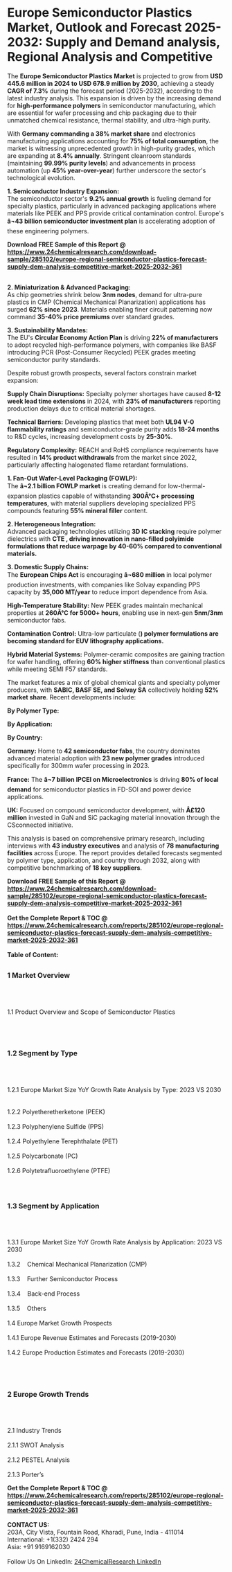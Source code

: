 <h1>Europe Semiconductor Plastics Market, Outlook and Forecast 2025-2032: Supply and Demand analysis, Regional Analysis and Competitive</h1><p>The <strong>Europe Semiconductor Plastics Market</strong> is projected to grow from <strong>USD 445.6 million in 2024 to USD 678.9 million by 2030</strong>, achieving a steady <strong>CAGR of 7.3%</strong> during the forecast period (2025-2032), according to the latest industry analysis. This expansion is driven by the increasing demand for <strong>high-performance polymers</strong> in semiconductor manufacturing, which are essential for wafer processing and chip packaging due to their unmatched chemical resistance, thermal stability, and ultra-high purity.</p><p>With <strong>Germany commanding a 38% market share</strong> and electronics manufacturing applications accounting for <strong>75% of total consumption</strong>, the market is witnessing unprecedented growth in high-purity grades, which are expanding at <strong>8.4% annually</strong>. Stringent cleanroom standards (maintaining <strong>99.99% purity levels</strong>) and advancements in process automation (up <strong>45% year-over-year</strong>) further underscore the sector's technological evolution.</p><p><strong>1. Semiconductor Industry Expansion:</strong><br>
The semiconductor sector's <strong>9.2% annual growth</strong> is fueling demand for specialty plastics, particularly in advanced packaging applications where materials like PEEK and PPS provide critical contamination control. Europe's <strong>â¬43 billion semiconductor investment plan</strong> is accelerating adoption of these engineering polymers.</p><div><b>Download FREE Sample of this Report @ 
            <a href="https://www.24chemicalresearch.com/download-sample/285102/europe-regional-semiconductor-plastics-forecast-supply-dem-analysis-competitive-market-2025-2032-361">
            https://www.24chemicalresearch.com/download-sample/285102/europe-regional-semiconductor-plastics-forecast-supply-dem-analysis-competitive-market-2025-2032-361</a></b></div><br><p><strong>2. Miniaturization &amp; Advanced Packaging:</strong><br>
As chip geometries shrink below <strong>3nm nodes</strong>, demand for ultra-pure plastics in CMP (Chemical Mechanical Planarization) applications has surged <strong>62% since 2023</strong>. Materials enabling finer circuit patterning now command <strong>35-40% price premiums</strong> over standard grades.</p><p><strong>3. Sustainability Mandates:</strong><br>
The EU's <strong>Circular Economy Action Plan</strong> is driving <strong>22% of manufacturers</strong> to adopt recycled high-performance polymers, with companies like BASF introducing PCR (Post-Consumer Recycled) PEEK grades meeting semiconductor purity standards.</p><p>Despite robust growth prospects, several factors constrain market expansion:</p><p><strong>Supply Chain Disruptions:</strong> Specialty polymer shortages have caused <strong>8-12 week lead time extensions</strong> in 2024, with <strong>23% of manufacturers</strong> reporting production delays due to critical material shortages.</p><p><strong>Technical Barriers:</strong> Developing plastics that meet both <strong>UL94 V-0 flammability ratings</strong> and semiconductor-grade purity adds <strong>18-24 months</strong> to R&amp;D cycles, increasing development costs by <strong>25-30%</strong>.</p><p><strong>Regulatory Complexity:</strong> REACH and RoHS compliance requirements have resulted in <strong>14% product withdrawals</strong> from the market since 2022, particularly affecting halogenated flame retardant formulations.</p><p><strong>1. Fan-Out Wafer-Level Packaging (FOWLP):</strong><br>
The <strong>â¬2.1 billion FOWLP market</strong> is creating demand for low-thermal-expansion plastics capable of withstanding <strong>300Â°C+ processing temperatures</strong>, with material suppliers developing specialized PPS compounds featuring <strong>55% mineral filler</strong> content.</p><p><strong>2. Heterogeneous Integration:</strong><br>
Advanced packaging technologies utilizing <strong>3D IC stacking</strong> require polymer dielectrics with <strong>CTE , driving innovation in <strong>nano-filled polyimide formulations</strong> that reduce warpage by <strong>40-60%</strong> compared to conventional materials.</strong></p><p><strong>3. Domestic Supply Chains:</strong><br>
The <strong>European Chips Act</strong> is encouraging <strong>â¬680 million</strong> in local polymer production investments, with companies like Solvay expanding PPS capacity by <strong>35,000 MT/year</strong> to reduce import dependence from Asia.</p><p><strong>High-Temperature Stability:</strong> New PEEK grades maintain mechanical properties at <strong>260Â°C for 5000+ hours</strong>, enabling use in next-gen <strong>5nm/3nm</strong> semiconductor fabs.</p><p><strong>Contamination Control:</strong> Ultra-low particulate (<strong>) polymer formulations are becoming standard for EUV lithography applications.</strong></p><p><strong>Hybrid Material Systems:</strong> Polymer-ceramic composites are gaining traction for wafer handling, offering <strong>60% higher stiffness</strong> than conventional plastics while meeting SEMI F57 standards.</p><p>The market features a mix of global chemical giants and specialty polymer producers, with <strong>SABIC, BASF SE, and Solvay SA</strong> collectively holding <strong>52% market share</strong>. Recent developments include:</p><p><strong>By Polymer Type:</strong></p><p><strong>By Application:</strong></p><p><strong>By Country:</strong></p><p><strong>Germany:</strong> Home to <strong>42 semiconductor fabs</strong>, the country dominates advanced material adoption with <strong>23 new polymer grades</strong> introduced specifically for 300mm wafer processing in 2023.</p><p><strong>France:</strong> The <strong>â¬7 billion IPCEI on Microelectronics</strong> is driving <strong>80% of local demand</strong> for semiconductor plastics in FD-SOI and power device applications.</p><p><strong>UK:</strong> Focused on compound semiconductor development, with <strong>Â£120 million</strong> invested in GaN and SiC packaging material innovation through the CSconnected initiative.</p><p>This analysis is based on comprehensive primary research, including interviews with <strong>43 industry executives</strong> and analysis of <strong>78 manufacturing facilities</strong> across Europe. The report provides detailed forecasts segmented by polymer type, application, and country through 2032, along with competitive benchmarking of <strong>18 key suppliers</strong>.</p><div><b>Download FREE Sample of this Report @ 
            <a href="https://www.24chemicalresearch.com/download-sample/285102/europe-regional-semiconductor-plastics-forecast-supply-dem-analysis-competitive-market-2025-2032-361">
            https://www.24chemicalresearch.com/download-sample/285102/europe-regional-semiconductor-plastics-forecast-supply-dem-analysis-competitive-market-2025-2032-361</a></b></div><br><div><b>Get the Complete Report & TOC @ 
            <a href="https://www.24chemicalresearch.com/reports/285102/europe-regional-semiconductor-plastics-forecast-supply-dem-analysis-competitive-market-2025-2032-361">
            https://www.24chemicalresearch.com/reports/285102/europe-regional-semiconductor-plastics-forecast-supply-dem-analysis-competitive-market-2025-2032-361</a></b></div><br>
            <b>Table of Content:</b><p><h2><span style="font-size:16px"><strong>1 Market Overview&nbsp;&nbsp; &nbsp;</strong></span></h2><br />
<br />
<p>1.1 Product Overview and Scope of Semiconductor Plastics&nbsp;</p><br />
<br />
<h2><strong><span style="font-size:16px">1.2 Segment by Type&nbsp;&nbsp; &nbsp;</span></strong></h2><br />
<br />
<p>1.2.1 Europe Market Size YoY Growth Rate Analysis by Type: 2023 VS 2030&nbsp;&nbsp; &nbsp;<br /><br />
1.2.2 Polyetheretherketone (PEEK)&nbsp;&nbsp; &nbsp;<br /><br />
1.2.3 Polyphenylene Sulfide (PPS)<br /><br />
1.2.4 Polyethylene Terephthalate (PET)<br /><br />
1.2.5 Polycarbonate (PC)<br /><br />
1.2.6 Polytetrafluoroethylene (PTFE)<br /><br />
<br />
<h2><span style="font-size:16px"><strong>1.3 Segment by Application&nbsp;&nbsp;</strong></span></h2><br />
<br />
<p>1.3.1 Europe Market Size YoY Growth Rate Analysis by Application: 2023 VS 2030&nbsp;&nbsp; &nbsp;<br /><br />
1.3.2&nbsp;&nbsp; &nbsp;Chemical Mechanical Planarization (CMP)<br /><br />
1.3.3&nbsp;&nbsp; &nbsp;Further Semiconductor Process<br /><br />
1.3.4&nbsp;&nbsp; &nbsp;Back-end Process<br /><br />
1.3.5&nbsp;&nbsp; &nbsp;Others<br /><br />
1.4 Europe Market Growth Prospects&nbsp;&nbsp; &nbsp;<br /><br />
1.4.1 Europe Revenue Estimates and Forecasts (2019-2030)&nbsp;&nbsp; &nbsp;<br /><br />
1.4.2 Europe Production Estimates and Forecasts (2019-2030)&nbsp;&nbsp;</p><br />
<br />
<h2><span style="font-size:16px"><strong>2 Europe Growth Trends&nbsp;&nbsp; &nbsp;</strong></span></h2><br />
<br />
<p>2.1 Industry Trends&nbsp;&nbsp; &nbsp;<br /><br />
2.1.1 SWOT Analysis&nbsp;&nbsp; &nbsp;<br /><br />
2.1.2 PESTEL Analysis&nbsp;&nbsp; &nbsp;<br /><br />
2.1.3 Porter&rsquo;s </p><div><b>Get the Complete Report & TOC @ 
            <a href="https://www.24chemicalresearch.com/reports/285102/europe-regional-semiconductor-plastics-forecast-supply-dem-analysis-competitive-market-2025-2032-361">
            https://www.24chemicalresearch.com/reports/285102/europe-regional-semiconductor-plastics-forecast-supply-dem-analysis-competitive-market-2025-2032-361</a></b></div><br><b>CONTACT US:</b><br>
            203A, City Vista, Fountain Road, Kharadi, Pune, India - 411014<br>
            International: +1(332) 2424 294<br>
            Asia: +91 9169162030 <br><br>
            Follow Us On LinkedIn: <a href="https://www.linkedin.com/company/24chemicalresearch/">24ChemicalResearch LinkedIn</a>